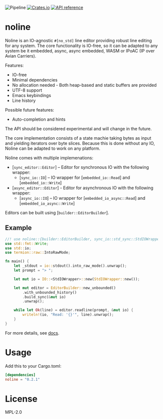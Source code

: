 ![Pipeline](https://github.com/rustne-kretser/noline/actions/workflows/rust.yml/badge.svg)
[![Crates.io](https://img.shields.io/crates/v/noline.svg)](https://crates.io/crates/noline)
[![API reference](https://docs.rs/noline/badge.svg)](https://docs.rs/noline/)

# noline

Noline is an IO-agnostic `#[no_std]` line editor providing robust
line editing for any system. The core functionality is IO-free, so
it can be adapted to any system be it embedded, async, async
embedded, WASM or IPoAC (IP over Avian Carriers).

Features:
- IO-free
- Minimal dependencies
- No allocation needed - Both heap-based and static buffers are provided
- UTF-8 support
- Emacs keybindings
- Line history

Possible future features:
- Auto-completion and hints

The API should be considered experimental and will change in the
future.

The core implementation consists of a state machie taking bytes as
input and yielding iterators over byte slices. Because this is
done without any IO, Noline can be adapted to work on any platform.

Noline comes with multiple implemenations:
- [`sync_editor::Editor`] – Editor for synchronous IO with the following wrapper:
  - [`sync_io::IO`] – IO wrapper for [`embedded_io::Read`] and [`embedded_io::Write`]
- [`async_editor::Editor`] - Editor for asynchronous IO with the following wrapper:
  - [`async_io::IO`] – IO wrapper for [`embedded_io_async::Read`] and [`embedded_io_async::Write`]


Editors can be built using [`builder::EditorBuilder`].

## Example
```rust
//! use noline::{builder::EditorBuilder, sync_io::std_sync::StdIOWrapper, sync_io::IO};
use std::fmt::Write;
use std::io;
use termion::raw::IntoRawMode;

fn main() {
    let _stdout = io::stdout().into_raw_mode().unwrap();
    let prompt = "> ";

    let mut io = IO::<StdIOWrapper>::new(StdIOWrapper::new());

    let mut editor = EditorBuilder::new_unbounded()
        .with_unbounded_history()
        .build_sync(&mut io)
        .unwrap();

    while let Ok(line) = editor.readline(prompt, &mut io) {
        writeln!(io, "Read: '{}'", line).unwrap();
    }
}
```

For more details, see [docs](https://docs.rs/noline/).

# Usage

Add this to your Cargo.toml:

```toml
[dependencies]
noline = "0.2.1"
```

# License

MPL-2.0
